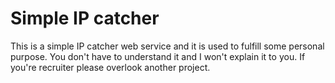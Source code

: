 # Simple IP catcher

This is a simple IP catcher web service and it is used to fulfill some personal purpose. You don't have to understand it and I won't explain it to you. If you're recruiter please overlook another project.
